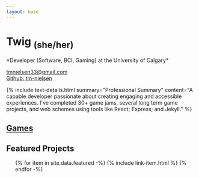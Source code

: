 ```yaml
---
layout: base
---
```


<h1 class="drop-shadow"> Twig <sub>(she/her)</sub></h1>
*Developer (Software, BCI, Gaming) at the University of Calgary*

[tmnielsen33@gmail.com](mailto:tmnielsen33@gmail.com)  
[Github: tm-nielsen](https://github.com/tm-nielsen)

{% include text-details.html summary="Professional Summary" content="A capable developer passionate about creating engaging and accessible experiences. I've completed 30+ game jams, several long term game projects, and web schemes using tools like React; Express; and Jekyll." %}

## [Games](/games)
## Featured Projects
<ul>
{% for item in site.data.featured -%}
    {% include link-item.html %}
{% endfor -%}
</ul>